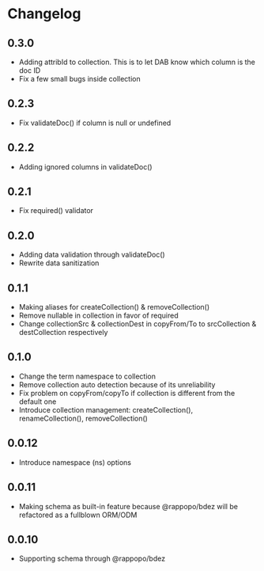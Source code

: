 # Changelog

## 0.3.0

* Adding attribId to collection. This is to let DAB know which column is the doc ID
* Fix a few small bugs inside collection

## 0.2.3

* Fix validateDoc() if column is null or undefined

## 0.2.2

* Adding ignored columns in validateDoc()

## 0.2.1

* Fix required() validator

## 0.2.0

* Adding data validation through validateDoc()
* Rewrite data sanitization

## 0.1.1

* Making aliases for createCollection() & removeCollection()
* Remove nullable in collection in favor of required
* Change collectionSrc & collectionDest in copyFrom/To to srcCollection & destCollection respectively

## 0.1.0

* Change the term namespace to collection
* Remove collection auto detection because of its unreliability
* Fix problem on copyFrom/copyTo if collection is different from the default one
* Introduce collection management: createCollection(), renameCollection(), removeCollection()

## 0.0.12

* Introduce namespace (ns) options

## 0.0.11

* Making schema as built-in feature because @rappopo/bdez will be refactored as a fullblown ORM/ODM  

## 0.0.10

* Supporting schema through @rappopo/bdez